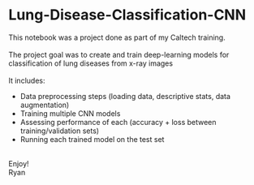# Lung-Disease-Classification-CNN

This notebook was a project done as part of my Caltech training. <br><br>
The project goal was to create and train deep-learning models for classification of lung diseases from x-ray images<br><br>
It includes:<br>
* Data preprocessing steps (loading data, descriptive stats, data augmentation)
* Training multiple CNN models
* Assessing performance of each (accuracy + loss between training/validation sets)
* Running each trained model on the test set

<br>
Enjoy!<br>
Ryan 
